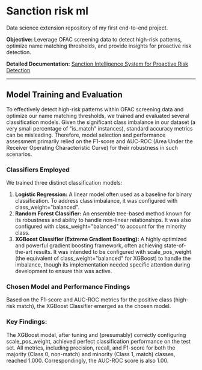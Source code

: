 # Sanction risk ml
Data science extension repository of my first end-to-end project.

**Objective:** Leverage OFAC screening data to detect high-risk patterns, optimize name matching thresholds, and provide insights for proactive risk detection.

**Detailed Documentation:** [Sanction Intelligence System for Proactive Risk Detection](https://www.notion.so/Sanction-Intelligence-System-for-Proactive-Risk-Detection-2010742294af80e89652e83e7a3f2f1d?source=copy_link)

------------------------------------------------------------------------------------------------------
## Model Training and Evaluation
To effectively detect high-risk patterns within OFAC screening data and optimize our name matching thresholds, we trained and evaluated several classification models. Given the significant class imbalance in our dataset (a very small percentage of "is_match" instances), standard accuracy metrics can be misleading. Therefore, model selection and performance assessment primarily relied on the F1-score and AUC-ROC (Area Under the Receiver Operating Characteristic Curve) for their robustness in such scenarios.

### Classifiers Employed
We trained three distinct classification models:
1. **Logistic Regression:** A linear model often used as a baseline for binary classification. To address class imbalance, it was configured with class_weight="balanced".
2. **Random Forest Classifier:** An ensemble tree-based method known for its robustness and ability to handle non-linear relationships. It was also configured with class_weight="balanced" to account for the minority class.
3. **XGBoost Classifier (Extreme Gradient Boosting):** A highly optimized and powerful gradient boosting framework, often achieving state-of-the-art results. It was intended to be configured with scale_pos_weight (the equivalent of class_weight="balanced" for XGBoost) to handle the imbalance, though its implementation needed specific attention during development to ensure this was active.

### Chosen Model and Performance Findings
Based on the F1-score and AUC-ROC metrics for the positive class (high-risk match), the XGBoost Classifier emerged as the chosen model.

### Key Findings:
The XGBoost model, after tuning and (presumably) correctly configuring scale_pos_weight, achieved perfect classification performance on the test set. All metrics, including precision, recall, and F1-score for both the majority (Class 0, non-match) and minority (Class 1, match) classes, reached 1.000. Correspondingly, the AUC-ROC score is also 1.00.